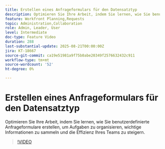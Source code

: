 ```yaml
---
title: Erstellen eines Anfrageformulars für den Datensatztyp
description: Optimieren Sie Ihre Arbeit, indem Sie lernen, wie Sie benutzerdefinierte Anfrageformulare erstellen, um Aufgaben zu organisieren, wichtige Informationen zu sammeln und die Effizienz Ihres Teams zu steigern.
feature: Workfront Planning,Requests
topic: Administration,Collaboration
role: Admin, Leader, User
level: Intermediate
doc-type: Feature Video
duration: 288
last-substantial-update: 2025-08-21T00:00:00Z
jira: KT-18667
source-git-commit: ca19e51981a9f75b0abe20349f2576632432c911
workflow-type: tm+mt
source-wordcount: '52'
ht-degree: 0%

---
```



# Erstellen eines Anfrageformulars für den Datensatztyp

Optimieren Sie Ihre Arbeit, indem Sie lernen, wie Sie benutzerdefinierte Anfrageformulare erstellen, um Aufgaben zu organisieren, wichtige Informationen zu sammeln und die Effizienz Ihres Teams zu steigern.

>[!VIDEO](https://video.tv.adobe.com/v/3471080/?learn=on&enablevpops)
